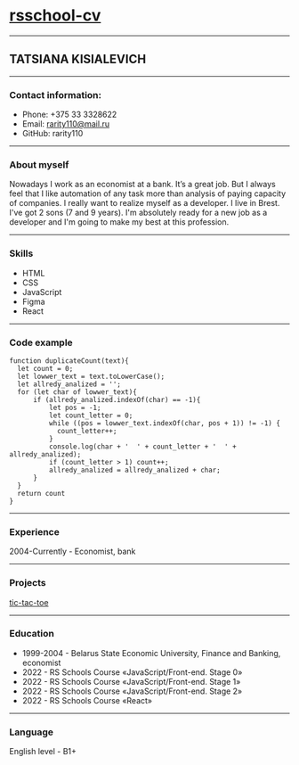 # [rsschool-cv](https://github.com/Rarity110/rsschool-cv.git)
***
## TATSIANA KISIALEVICH
***
### Contact information:
* Phone: +375 33 3328622
* Email: rarity110@mail.ru
* GitHub: rarity110

***

### About myself
Nowadays I work as an economist at a bank. It’s a great job. But I always feel that I like automation of any task more than analysis of paying capacity of companies. I really want to realize myself as a developer.
I live in Brest. I've got 2 sons (7 and 9 years). 
I'm absolutely ready for a new job as a developer and I'm going to make my best at this profession.

***

### Skills
* HTML
* CSS
* JavaScript
* Figma
* React

***

### Code example
```
function duplicateCount(text){
  let count = 0;  
  let lowwer_text = text.toLowerCase();
  let allredy_analized = '';
  for (let char of lowwer_text){
      if (allredy_analized.indexOf(char) == -1){
          let pos = -1;
          let count_letter = 0;
          while ((pos = lowwer_text.indexOf(char, pos + 1)) != -1) {
            count_letter++;
          }
          console.log(char + '  ' + count_letter + '  ' + allredy_analized);
          if (count_letter > 1) count++;
          allredy_analized = allredy_analized + char;
      }
  }
  return count 
}
```

***

### Experience
2004-Currently - Economist, bank

***
### Projects
[tic-tac-toe](https://rolling-scopes-school.github.io/rarity110-JSFEPRESCHOOL/tic-tac/) 

***

### Education
* 1999-2004 - Вelarus State Economic University, Finance and  Banking, economist
* 2022 - RS Schools Course «JavaScript/Front-end. Stage 0»
* 2022 - RS Schools Course «JavaScript/Front-end. Stage 1»
* 2022 - RS Schools Course «JavaScript/Front-end. Stage 2»
* 2022 - RS Schools Course «React» 

***

### Language
English level - B1+
